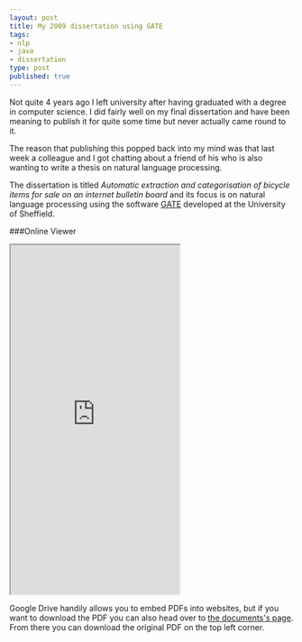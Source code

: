 ```yaml
---
layout: post
title: My 2009 dissertation using GATE
tags:
- nlp
- java
- dissertation
type: post
published: true
---
```


Not quite 4 years ago I left university after having graduated with a degree
in computer science. I did fairly well on my final dissertation and have
been meaning to publish it for quite some time but never actually came round
to it.

The reason that publishing this popped back into my mind was that last week
a colleague and I got chatting about a friend of his who is also wanting to
write a thesis on natural language processing.

The dissertation is titled _Automatic extraction and categorisation of
bicycle items for sale on an internet bulletin board_ and its focus is
on natural language processing using the software [GATE](http://gate.ac.uk/)
developed at the University of Sheffield.

###Online Viewer
<iframe src="https://docs.google.com/file/d/0B8fpFPFuEud6MExRcGJmVDhBc3M/preview"
        height="620"></iframe>

Google Drive handily allows you to embed PDFs into websites, but if you want
to download the PDF you can also head over to [the documents's page](https://docs.google.com/file/d/0B8fpFPFuEud6MExRcGJmVDhBc3M/edit).
From there you can download the original PDF on the top left corner.
